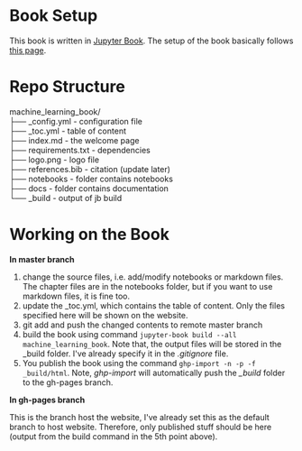 # Book Setup

This book is written in [Jupyter Book](https://jupyterbook.org/intro.html). The setup of the book basically follows [this page](https://jupyterbook.org/start/your-first-book.html).

# Repo Structure
machine_learning_book/  
├── _config.yml - configuration file  
├── _toc.yml - table of content   
├── index.md - the welcome page  
├── requirements.txt - dependencies  
├── logo.png - logo file   
├── references.bib - citation (update later)   
├── notebooks - folder contains notebooks   
├── docs - folder contains documentation   
└── _build - output of jb build  

# Working on the Book

**In master branch**
1. change the source files, i.e. add/modify notebooks or markdown files. The chapter files are in the notebooks folder, but if you want to use markdown files, it is fine too.   
2. update the _toc.yml, which contains the table of content. Only the files specified here will be shown on the website.   
3. git add and push the changed contents to remote master branch   
4. build the book using command ``jupyter-book build --all machine_learning_book``. Note that, the output files will be stored in the _build folder. I've already specify it in the *.gitignore* file.   
5. You publish the book  using the command ``ghp-import -n -p -f _build/html``. Note, *ghp-import* will automatically push the *_build* folder to the gh-pages branch. 

**In gh-pages branch**

This is the branch host the website, I've already set this as the default branch to host website. Therefore, only published stuff should be here (output from the build command in the 5th point above). 